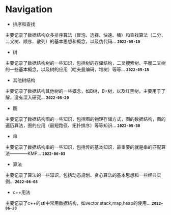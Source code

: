 # Navigation

- 排序和查找

主要记录了数据结构众多排序算法（冒泡、选择、快速、桶）和查找算法（二分、二叉树、顺序、散列）的基本思想和概念，以及伪代码...
**`2022-05-10`**

- 树

主要记录了数据结构树的一些知识，包括树的存储结构，二叉搜索树、平衡二叉树的一些基本概念，以及树的应用（哈夫曼编码，堆树）等等...
**`2022-05-15`**

- 其他树结构

主要记录了数据结构其他树的一些概念，如B树，B+树，以及红黑树，主要用于了解，没有深入研究...
**`2022-05-20`**

- 图

主要记录了数据结构图的一些知识，包括图的物理存储方式，图的数据结构，图的遍历算法，图的应用（最短路径、拓扑排序）等等知识...
**`2022-05-30`**

- 串

主要记录了数据结构串的一些知识，包括传的基本知识，最重要的就是串的匹配算法————KMP...
**`2022-06-03`**

- 算法

主要记录了算法的一些知识，包括动态规划、贪心算法的基本思想和一些经典实例...
**`2022-06-08`**

- c++用法

主要记录了c++的stl中常用数据结构，如vector,stack,map,heap的使用...
**`2022-06-20`**